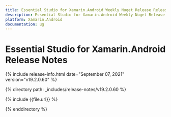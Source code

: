 ```yaml
---
title: Essential Studio for Xamarin.Android Weekly Nuget Release Release Notes  
description: Essential Studio for Xamarin.Android Weekly Nuget Release Release Notes  
platform: Xamarin.Android
documentation: ug
---
```


# Essential Studio for Xamarin.Android  Release Notes  

{% include release-info.html date="September 07, 2021"  version="v19.2.0.60" %} 


{% directory path: _includes/release-notes/v19.2.0.60
 %}

{% include {{file.url}} %}

{% enddirectory %}